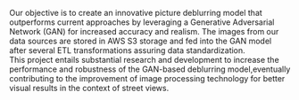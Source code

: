 Our objective is to create an innovative picture deblurring model that outperforms current approaches by leveraging a Generative Adversarial Network (GAN) for increased accuracy and realism. 
The images from our data sources are stored in AWS S3 storage and fed into the GAN model after several ETL transformations assuring data standardization.  
This project entails substantial research and development to increase the performance and robustness of the GAN-based deblurring model,eventually contributing to the improvement 
of image processing technology for better visual results in the context of street views.
